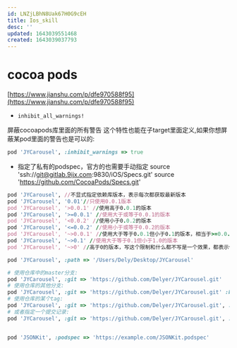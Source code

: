 ```yaml
---
id: LNZjLBhN8Uak67H0G9cEH
title: Ios_skill
desc: ''
updated: 1643039551468
created: 1643039037793
---
```

# cocoa pods

[https://www.jianshu.com/p/dfe970588f95](https://www.jianshu.com/p/dfe970588f95)

* `inhibit_all_warnings!`

屏蔽cocoapods库里面的所有警告
这个特性也能在子target里面定义,如果你想屏蔽某pod里面的警告也是可以的:
```ruby
pod 'JYCarousel', :inhibit_warnings => true
```

* 指定了私有的podspec，官方的也需要手动指定 
source 'ssh://git@gitlab.9ijx.com:9830/iOS/Specs.git'
source 'https://github.com/CocoaPods/Specs.git'

```ruby
pod 'JYCarousel', //不显式指定依赖库版本，表示每次都获取最新版本
pod 'JYCarousel', '0.01'//只使用0.0.1版本
pod 'JYCarousel', '>0.0.1' //使用高于0.0.1的版本
pod 'JYCarousel', '>=0.0.1' //使用大于或等于0.0.1的版本
pod 'JYCarousel', '<0.0.2' //使用小于0.0.2的版本
pod 'JYCarousel', '<=0.0.2' //使用小于或等于0.0.2的版本
pod 'JYCarousel', '~>0.0.1' //使用大于等于0.0.1但小于0.1的版本，相当于>=0.0.1&&<0.1
pod 'JYCarousel', '~>0.1' //使用大于等于0.1但小于1.0的版本
pod 'JYCarousel', '~>0' //高于0的版本，写这个限制和什么都不写是一个效果，都表示使用最新版本

pod 'JYCarousel', :path => '/Users/Dely/Desktop/JYCarousel'

# 使用仓库中的master分支:
pod 'JYCarousel', :git => 'https://github.com/Delyer/JYCarousel.git'
# 使用仓库的其他分支:
pod 'JYCarousel', :git => 'https://github.com/Delyer/JYCarousel.git' :branch => 'release'
# 使用仓库的某个tag:
pod 'JYCarousel', :git => 'https://github.com/Delyer/JYCarousel.git', :tag => '0.0.1'
# 或者指定一个提交记录:
pod 'JYCarousel', :git => 'https://github.com/Delyer/JYCarousel.git', :commit => '5e473f1e0530bb3799f2f0d70554b292570bd8f0'


pod 'JSONKit', :podspec => 'https://example.com/JSONKit.podspec'
```

